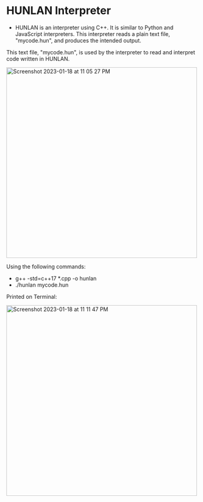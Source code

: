 # HUNLAN Interpreter

- HUNLAN is an interpreter using C++. It is similar to Python and JavaScript interpreters. This interpreter reads a plain text file, "mycode.hun", and produces the intended output.
  
This text file, "mycode.hun", is used by the interpreter to read and interpret code written in HUNLAN.

<img width="500" alt="Screenshot 2023-01-18 at 11 05 27 PM" src="https://user-images.githubusercontent.com/119764873/213352683-95905171-cb84-4dee-ae83-0e4b24f345c6.png">

Using the following commands:
-  g++  -std=c++17  *.cpp  -o hunlan
-  ./hunlan  mycode.hun

Printed on Terminal:

<img width="500" alt="Screenshot 2023-01-18 at 11 11 47 PM" src="https://user-images.githubusercontent.com/119764873/213353387-67aef8a7-12b1-4d5e-8f33-77c8e8664669.png">
